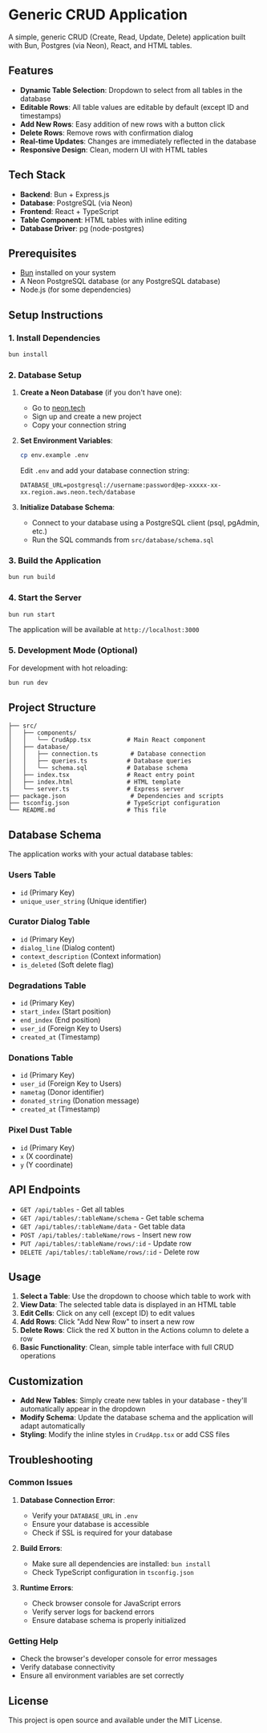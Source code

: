 # Generic CRUD Application

A simple, generic CRUD (Create, Read, Update, Delete) application built with Bun, Postgres (via Neon), React, and HTML tables.

## Features

- **Dynamic Table Selection**: Dropdown to select from all tables in the database
- **Editable Rows**: All table values are editable by default (except ID and timestamps)
- **Add New Rows**: Easy addition of new rows with a button click
- **Delete Rows**: Remove rows with confirmation dialog
- **Real-time Updates**: Changes are immediately reflected in the database
- **Responsive Design**: Clean, modern UI with HTML tables

## Tech Stack

- **Backend**: Bun + Express.js
- **Database**: PostgreSQL (via Neon)
- **Frontend**: React + TypeScript
- **Table Component**: HTML tables with inline editing
- **Database Driver**: pg (node-postgres)

## Prerequisites

- [Bun](https://bun.sh/) installed on your system
- A Neon PostgreSQL database (or any PostgreSQL database)
- Node.js (for some dependencies)

## Setup Instructions

### 1. Install Dependencies

```bash
bun install
```

### 2. Database Setup

1. **Create a Neon Database** (if you don't have one):
   - Go to [neon.tech](https://neon.tech)
   - Sign up and create a new project
   - Copy your connection string

2. **Set Environment Variables**:
   ```bash
   cp env.example .env
   ```
   
   Edit `.env` and add your database connection string:
   ```
   DATABASE_URL=postgresql://username:password@ep-xxxxx-xx-xx.region.aws.neon.tech/database
   ```

3. **Initialize Database Schema**:
   - Connect to your database using a PostgreSQL client (psql, pgAdmin, etc.)
   - Run the SQL commands from `src/database/schema.sql`

### 3. Build the Application

```bash
bun run build
```

### 4. Start the Server

```bash
bun run start
```

The application will be available at `http://localhost:3000`

### 5. Development Mode (Optional)

For development with hot reloading:

```bash
bun run dev
```

## Project Structure

```
├── src/
│   ├── components/
│   │   └── CrudApp.tsx          # Main React component
│   ├── database/
│   │   ├── connection.ts         # Database connection
│   │   ├── queries.ts           # Database queries
│   │   └── schema.sql           # Database schema
│   ├── index.tsx                # React entry point
│   ├── index.html               # HTML template
│   └── server.ts                # Express server
├── package.json                  # Dependencies and scripts
├── tsconfig.json                # TypeScript configuration
└── README.md                    # This file
```

## Database Schema

The application works with your actual database tables:

### Users Table
- `id` (Primary Key)
- `unique_user_string` (Unique identifier)

### Curator Dialog Table
- `id` (Primary Key)
- `dialog_line` (Dialog content)
- `context_description` (Context information)
- `is_deleted` (Soft delete flag)

### Degradations Table
- `id` (Primary Key)
- `start_index` (Start position)
- `end_index` (End position)
- `user_id` (Foreign Key to Users)
- `created_at` (Timestamp)

### Donations Table
- `id` (Primary Key)
- `user_id` (Foreign Key to Users)
- `nametag` (Donor identifier)
- `donated_string` (Donation message)
- `created_at` (Timestamp)

### Pixel Dust Table
- `id` (Primary Key)
- `x` (X coordinate)
- `y` (Y coordinate)

## API Endpoints

- `GET /api/tables` - Get all tables
- `GET /api/tables/:tableName/schema` - Get table schema
- `GET /api/tables/:tableName/data` - Get table data
- `POST /api/tables/:tableName/rows` - Insert new row
- `PUT /api/tables/:tableName/rows/:id` - Update row
- `DELETE /api/tables/:tableName/rows/:id` - Delete row

## Usage

1. **Select a Table**: Use the dropdown to choose which table to work with
2. **View Data**: The selected table data is displayed in an HTML table
3. **Edit Cells**: Click on any cell (except ID) to edit values
4. **Add Rows**: Click "Add New Row" to insert a new row
5. **Delete Rows**: Click the red X button in the Actions column to delete a row
6. **Basic Functionality**: Clean, simple table interface with full CRUD operations

## Customization

- **Add New Tables**: Simply create new tables in your database - they'll automatically appear in the dropdown
- **Modify Schema**: Update the database schema and the application will adapt automatically
- **Styling**: Modify the inline styles in `CrudApp.tsx` or add CSS files

## Troubleshooting

### Common Issues

1. **Database Connection Error**:
   - Verify your `DATABASE_URL` in `.env`
   - Ensure your database is accessible
   - Check if SSL is required for your database

2. **Build Errors**:
   - Make sure all dependencies are installed: `bun install`
   - Check TypeScript configuration in `tsconfig.json`

3. **Runtime Errors**:
   - Check browser console for JavaScript errors
   - Verify server logs for backend errors
   - Ensure database schema is properly initialized

### Getting Help

- Check the browser's developer console for error messages
- Verify database connectivity
- Ensure all environment variables are set correctly

## License

This project is open source and available under the MIT License.
